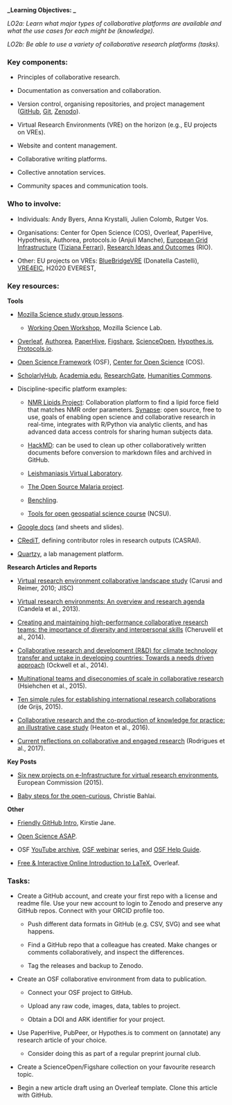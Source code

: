 **_Learning Objectives: _**

*LO2a: Learn what major types of collaborative platforms are available and what the use cases for each might be (knowledge).*

*LO2b: Be able to use a variety of collaborative research platforms (tasks).*

### Key components:

* Principles of collaborative research.

* Documentation as conversation and collaboration.

* Version control, organising repositories, and project management ([GitHub](http://github.com/), [Git](https://git-scm.com/), [Zenodo](https://zenodo.org/)).

* Virtual Research Environments (VRE) on the horizon (e.g., EU projects on VREs).

* Website and content management.

* Collaborative writing platforms.

* Collective annotation services.

* Community spaces and communication tools.

### Who to involve:

* Individuals: Andy Byers, Anna Krystalli, Julien Colomb, Rutger Vos.

* Organisations: Center for Open Science (COS), Overleaf, PaperHive, Hypothesis, Authorea, protocols.io (Anjuli Manche), [European Grid Infrastructure](https://www.egi.eu/) ([Tiziana Ferrari](mailto:tiziana.ferrari@egi.eu)), [Research Ideas and Outcomes](https://riojournal.com/) (RIO).

* Other: EU projects on VREs: [BlueBridgeVRE](https://www.bluebridge-vres.eu/news/new-bluebridge-vre-supporting-scientific-training-stock-assessment) (Donatella Castelli), [VRE4EIC](http://www.vre4eic.eu/), H2020 EVEREST, 

### Key resources:

**Tools**

* [Mozilla Science study group lessons](https://github.com/mozillascience/studyGroupLessons/issues).

    * [Working Open Workshop](https://github.com/mozillascience/working-open-workshop), Mozilla Science Lab.

* [Overleaf](https://www.overleaf.com/), [Authorea](https://www.authorea.com/product), [PaperHive](https://paperhive.org/), [Figshare](https://figshare.com/), [ScienceOpen](https://www.scienceopen.com/), [Hypothes.is](https://web.hypothes.is/), [Protocols.io](https://www.protocols.io/).

* [Open Science Framework](https://osf.io/) (OSF), [Center for Open Science](https://cos.io/) (COS).

* [ScholarlyHub](https://www.scholarlyhub.org/), [Academia.edu](https://www.academia.edu/), [ResearchGate](https://www.researchgate.net/), [Humanities Commons](https://hcommons.org/).

* Discipline-specific platform examples:

    * [NMR Lipids Project](http://nmrlipids.blogspot.de/): Collaboration platform to find a lipid force field that matches NMR order parameters.
[Synapse](http://synapse.org): open source, free to use, goals of enabling open science and collaborative research in real-time, integrates with R/Python via analytic clients, and has advanced data access controls for sharing human subjects data.

    * [HackMD](https://hackmd.io/): can be used to clean up other collaboratively written documents before conversion to markdown files and archived in GitHub.

    * [Leishmaniasis Virtual Laboratory](http://lvl.i3m.upv.es/#home).

    * [The Open Source Malaria project](http://opensourcemalaria.org/).

    * [Benchling](https://benchling.com/).

    * [Tools for open geospatial science course](https://ncsu-geoforall-lab.github.io/open-science-course/) (NCSU).

* [Google docs](https://docs.google.com/document/u/0/) (and sheets and slides).

* [CRediT](http://docs.casrai.org/CRediT), defining contributor roles in research outputs (CASRAI).

* [Quartzy](https://www.quartzy.com/), a lab management platform.

**Research Articles and Reports**

* [Virtual research environment collaborative landscape study](https://www.webarchive.org.uk/wayback/archive/20140615234259/http://www.jisc.ac.uk/media/documents/publications/vrelandscapereport.pdf) (Carusi and Reimer, 2010; JISC)

* [Virtual research environments: An overview and research agenda](https://www.jstage.jst.go.jp/article/dsj/12/0/12_GRDI-013/_article/-char/ja/) (Candela et al., 2013).

* [Creating and maintaining high-performance collaborative research teams: the importance of diversity and interpersonal skills](http://onlinelibrary.wiley.com/doi/10.1890/130001/full?wol1URL=/doi/10.1890/130001/full&regionCode=DE-BE&identityKey=7b1fdb0f-b092-4ce4-8fe6-14c943f803f6) (Cheruvelil et al., 2014).

* [Collaborative research and development (R&D) for climate technology transfer and uptake in developing countries: Towards a needs driven approach](http://sro.sussex.ac.uk/49408/1/RD_paper_Ockwell.pdf) (Ockwell et al., 2014).

* [Multinational teams and diseconomies of scale in collaborative research](http://advances.sciencemag.org/content/1/8/e1500211) (Hsiehchen et al., 2015).

* [Ten simple rules for establishing international research collaborations](http://journals.plos.org/ploscompbiol/article?id=10.1371/journal.pcbi.1004311) (de Grijs, 2015).

* [Collaborative research and the co-production of knowledge for practice: an illustrative case study](https://implementationscience.biomedcentral.com/articles/10.1186/s13012-016-0383-9) (Heaton et al., 2016).

* [Current reflections on collaborative and engaged research](http://jrp.icaap.org/index.php/jrp/article/view/518) (Rodrigues et al., 2017).

**Key Posts**

* [Six new projects on e-Infrastructure for virtual research environments](https://ec.europa.eu/programmes/horizon2020/en/news/six-new-projects-e-infrastructures-virtual-research-environments), European Commission (2015).

* [Baby steps for the open-curious](https://practicaldatamanagement.wordpress.com/2014/10/23/baby-steps-for-the-open-curious/), Christie Bahlai.

**Other**

* [Friendly Git](https://github.com/KirstieJane/friendly-github-intro)[Hub Intro](https://github.com/KirstieJane/friendly-github-intro), Kirstie Jane.

* [Open Science ASAP](http://openscienceasap.org/).

* OSF [YouTube archive](https://www.youtube.com/channel/UCGPlVf8FsQ23BehDLFrQa-g), [OSF webinar](https://osf.io/qpxv2/) series, and [OSF Help Guide](http://help.osf.io/).

* [Free & Interactive Online Introduction to LaTeX](https://www.overleaf.com/latex/learn/free-online-introduction-to-latex-part-1#.Wo6jbYPwaM9), Overleaf.

### Tasks:

* Create a GitHub account, and create your first repo with a license and readme file. Use your new account to login to Zenodo and preserve any GitHub repos. Connect with your ORCID profile too.

    * Push different data formats in GitHub (e.g. CSV, SVG) and see what happens.

    * Find a GitHub repo that a colleague has created. Make changes or comments collaboratively, and inspect the differences.

    * Tag the releases and backup to Zenodo.

* Create an OSF collaborative environment from data to publication.

    * Connect your OSF project to GitHub.

    * Upload any raw code, images, data, tables to project.

    * Obtain a DOI and ARK identifier for your project.

* Use PaperHive, PubPeer, or Hypothes.is to comment on (annotate) any research article of your choice.

    * Consider doing this as part of a regular preprint journal club.

* Create a ScienceOpen/Figshare collection on your favourite research topic.

* Begin a new article draft using an Overleaf template. Clone this article with GitHub.